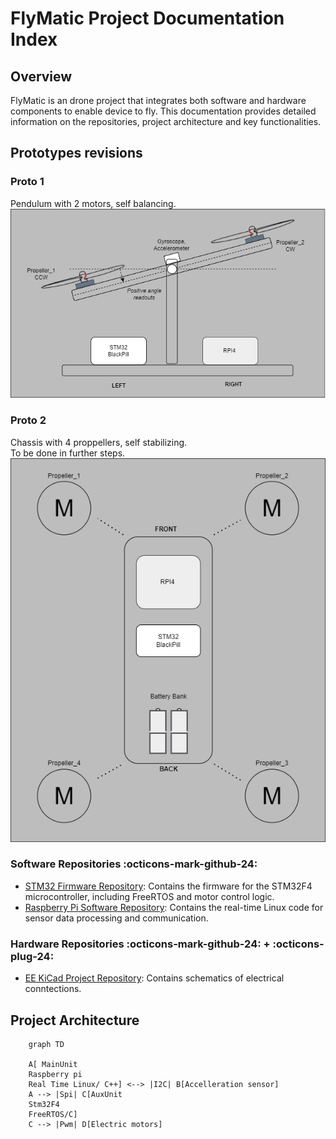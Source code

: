 # FlyMatic Project Documentation Index

## Overview
FlyMatic is an drone project that integrates both software and hardware components to enable device to fly. This documentation provides detailed information on the repositories, project architecture and key functionalities.

## Prototypes revisions

### Proto 1
Pendulum with 2 motors, self balancing.  
![Alt text](images/Proto_1_System_Overview.drawio.png)

### Proto 2
Chassis with 4 proppellers, self stabilizing.  
To be done in further steps.  
![Alt text](images/Proto_2_System_Overview.drawio.png)

### Software Repositories :octicons-mark-github-24:
- [STM32 Firmware Repository](https://github.com/inpgbburda/Stm32f401.git): Contains the firmware for the STM32F4 microcontroller, including FreeRTOS and motor control logic.
- [Raspberry Pi Software Repository](https://github.com/TomBartDrone/drone_code.git): Contains the real-time Linux code for sensor data processing and communication.

### Hardware Repositories :octicons-mark-github-24: + :octicons-plug-24:
- [EE KiCad Project Repository](https://github.com/inpgbburda/FlyMaticEE.git): Contains schematics of electrical conntections.

## Project Architecture

``` mermaid
    graph TD
    
    A[ MainUnit
    Raspberry pi
    Real Time Linux/ C++] <--> |I2C| B[Accelleration sensor]
    A --> |Spi| C[AuxUnit
    Stm32F4 
    FreeRTOS/C]
    C --> |Pwm| D[Electric motors]
```